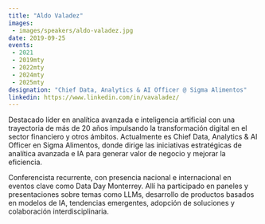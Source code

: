 ```yaml
---
title: "Aldo Valadez"
images:
 - images/speakers/aldo-valadez.jpg
date: 2019-09-25
events: 
 - 2021
 - 2019mty
 - 2022mty
 - 2024mty
 - 2025mty
designation: "Chief Data, Analytics & AI Officer @ Sigma Alimentos"
linkedin: https://www.linkedin.com/in/vavaladez/
---
```


Destacado líder en analítica avanzada e inteligencia artificial con una trayectoria de más de 20 años impulsando la transformación digital en el sector financiero y otros ámbitos. Actualmente es Chief Data, Analytics & AI Officer en Sigma Alimentos, donde dirige las iniciativas estratégicas de analítica avanzada e IA para generar valor de negocio y mejorar la eficiencia.

Conferencista recurrente, con presencia nacional e internacional en eventos clave como Data Day Monterrey. Allí ha participado en paneles y presentaciones sobre temas como LLMs, desarrollo de productos basados en modelos de IA, tendencias emergentes, adopción de soluciones y colaboración interdisciplinaria.